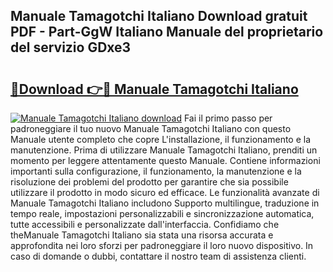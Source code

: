 ## Manuale Tamagotchi Italiano Download gratuit PDF - Part-GgW Italiano Manuale del proprietario del servizio GDxe3

# <h2><a href="http://dfgcgju.blite.top/?on=Manuale+Tamagotchi+Italiano">🔗Download 👉🔴 Manuale Tamagotchi Italiano</a></h2>

[![Manuale Tamagotchi Italiano download](https://i.imgur.com/lujVjoI.png)](http://dfgcgju.blite.top/?on=Manuale+Tamagotchi+Italiano)
Fai il primo passo per padroneggiare il tuo nuovo Manuale Tamagotchi Italiano con questo Manuale utente completo che copre L'installazione, il funzionamento e la manutenzione. Prima di utilizzare Manuale Tamagotchi Italiano, prenditi un momento per leggere attentamente questo Manuale. Contiene informazioni importanti sulla configurazione, il funzionamento, la manutenzione e la risoluzione dei problemi del prodotto per garantire che sia possibile utilizzare il prodotto in modo sicuro ed efficace. Le funzionalità avanzate di Manuale Tamagotchi Italiano includono Supporto multilingue, traduzione in tempo reale, impostazioni personalizzabili e sincronizzazione automatica, tutte accessibili e personalizzate dall'interfaccia. Confidiamo che theManuale Tamagotchi Italiano sia stata una risorsa accurata e approfondita nei loro sforzi per padroneggiare il loro nuovo dispositivo. In caso di domande o dubbi, contattare il nostro team di assistenza clienti.

